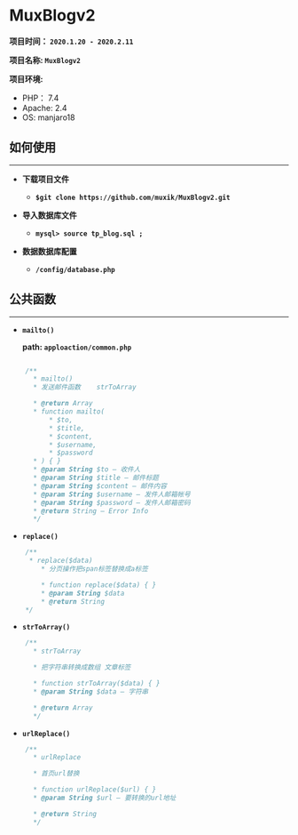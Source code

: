 # MuxBlogv2

**项目时间： `2020.1.20 - 2020.2.11`**

**项目名称: `MuxBlogv2`**

**项目环境:**

- PHP： 7.4
- Apache: 2.4
- OS: manjaro18

## 如何使用

---

- **下载项目文件**

  - **`$git clone https://github.com/muxik/MuxBlogv2.git`**

- **导入数据库文件**

  - **`mysql> source tp_blog.sql ;`**

- **数据数据库配置**
  - **`/config/database.php`**

## 公共函数

---

- **`mailto()`**

  **path: `apploaction/common.php`**

```php

    /**
      * mailto()
      * 发送邮件函数    strToArray

      * @return Array
      * function mailto(
          * $to,
          * $title,
          * $content,
          * $username,
          * $password
      * ) { }
      * @param String $to — 收件人
      * @param String $title — 邮件标题
      * @param String $content — 邮件内容
      * @param String $username — 发件人邮箱帐号
      * @param String $password — 发件人邮箱密码
      * @return String — Error Info
      */
```

- **`replace()`**

```php
    /**
     * replace($data)
        * 分页操作把span标签替换成a标签

        * function replace($data) { }
        * @param String $data
        * @return String
    */
```

- **`strToArray()`**

```php
    /**
      * strToArray

      * 把字符串转换成数组 文章标签

      * function strToArray($data) { }
      * @param String $data — 字符串

      * @return Array
      */
```

- **`urlReplace()`**

```php
    /**
      * urlReplace

      * 首页url替换

      * function urlReplace($url) { }
      * @param String $url — 要转换的url地址

      * @return String
      */
```
